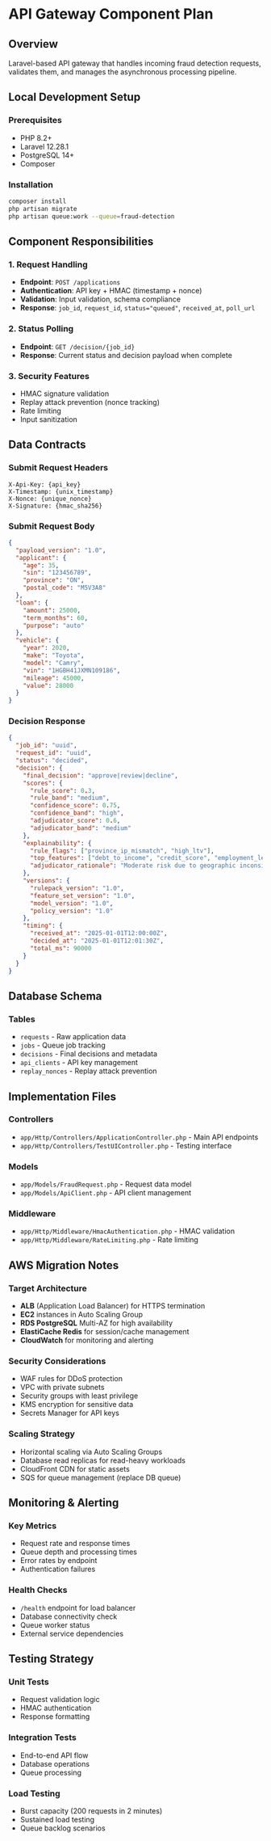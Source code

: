 # API Gateway Component Plan

## Overview
Laravel-based API gateway that handles incoming fraud detection requests, validates them, and manages the asynchronous processing pipeline.

## Local Development Setup

### Prerequisites
- PHP 8.2+
- Laravel 12.28.1
- PostgreSQL 14+
- Composer

### Installation
```bash
composer install
php artisan migrate
php artisan queue:work --queue=fraud-detection
```

## Component Responsibilities

### 1. Request Handling
- **Endpoint**: `POST /applications`
- **Authentication**: API key + HMAC (timestamp + nonce)
- **Validation**: Input validation, schema compliance
- **Response**: `job_id`, `request_id`, `status="queued"`, `received_at`, `poll_url`

### 2. Status Polling
- **Endpoint**: `GET /decision/{job_id}`
- **Response**: Current status and decision payload when complete

### 3. Security Features
- HMAC signature validation
- Replay attack prevention (nonce tracking)
- Rate limiting
- Input sanitization

## Data Contracts

### Submit Request Headers
```
X-Api-Key: {api_key}
X-Timestamp: {unix_timestamp}
X-Nonce: {unique_nonce}
X-Signature: {hmac_sha256}
```

### Submit Request Body
```json
{
  "payload_version": "1.0",
  "applicant": {
    "age": 35,
    "sin": "123456789",
    "province": "ON",
    "postal_code": "M5V3A8"
  },
  "loan": {
    "amount": 25000,
    "term_months": 60,
    "purpose": "auto"
  },
  "vehicle": {
    "year": 2020,
    "make": "Toyota",
    "model": "Camry",
    "vin": "1HGBH41JXMN109186",
    "mileage": 45000,
    "value": 28000
  }
}
```

### Decision Response
```json
{
  "job_id": "uuid",
  "request_id": "uuid",
  "status": "decided",
  "decision": {
    "final_decision": "approve|review|decline",
    "scores": {
      "rule_score": 0.3,
      "rule_band": "medium",
      "confidence_score": 0.75,
      "confidence_band": "high",
      "adjudicator_score": 0.6,
      "adjudicator_band": "medium"
    },
    "explainability": {
      "rule_flags": ["province_ip_mismatch", "high_ltv"],
      "top_features": ["debt_to_income", "credit_score", "employment_length"],
      "adjudicator_rationale": "Moderate risk due to geographic inconsistency"
    },
    "versions": {
      "rulepack_version": "1.0",
      "feature_set_version": "1.0",
      "model_version": "1.0",
      "policy_version": "1.0"
    },
    "timing": {
      "received_at": "2025-01-01T12:00:00Z",
      "decided_at": "2025-01-01T12:01:30Z",
      "total_ms": 90000
    }
  }
}
```

## Database Schema

### Tables
- `requests` - Raw application data
- `jobs` - Queue job tracking
- `decisions` - Final decisions and metadata
- `api_clients` - API key management
- `replay_nonces` - Replay attack prevention

## Implementation Files

### Controllers
- `app/Http/Controllers/ApplicationController.php` - Main API endpoints
- `app/Http/Controllers/TestUIController.php` - Testing interface

### Models
- `app/Models/FraudRequest.php` - Request data model
- `app/Models/ApiClient.php` - API client management

### Middleware
- `app/Http/Middleware/HmacAuthentication.php` - HMAC validation
- `app/Http/Middleware/RateLimiting.php` - Rate limiting

## AWS Migration Notes

### Target Architecture
- **ALB** (Application Load Balancer) for HTTPS termination
- **EC2** instances in Auto Scaling Group
- **RDS PostgreSQL** Multi-AZ for high availability
- **ElastiCache Redis** for session/cache management
- **CloudWatch** for monitoring and alerting

### Security Considerations
- WAF rules for DDoS protection
- VPC with private subnets
- Security groups with least privilege
- KMS encryption for sensitive data
- Secrets Manager for API keys

### Scaling Strategy
- Horizontal scaling via Auto Scaling Groups
- Database read replicas for read-heavy workloads
- CloudFront CDN for static assets
- SQS for queue management (replace DB queue)

## Monitoring & Alerting

### Key Metrics
- Request rate and response times
- Queue depth and processing times
- Error rates by endpoint
- Authentication failures

### Health Checks
- `/health` endpoint for load balancer
- Database connectivity check
- Queue worker status
- External service dependencies

## Testing Strategy

### Unit Tests
- Request validation logic
- HMAC authentication
- Response formatting

### Integration Tests
- End-to-end API flow
- Database operations
- Queue processing

### Load Testing
- Burst capacity (200 requests in 2 minutes)
- Sustained load testing
- Queue backlog scenarios

